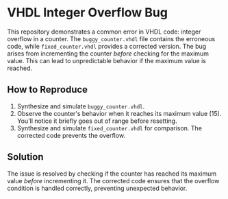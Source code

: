 # VHDL Integer Overflow Bug
This repository demonstrates a common error in VHDL code: integer overflow in a counter. The `buggy_counter.vhdl` file contains the erroneous code, while `fixed_counter.vhdl` provides a corrected version.  The bug arises from incrementing the counter *before* checking for the maximum value. This can lead to unpredictable behavior if the maximum value is reached.

## How to Reproduce
1. Synthesize and simulate `buggy_counter.vhdl`. 
2. Observe the counter's behavior when it reaches its maximum value (15).  You'll notice it briefly goes out of range before resetting.
3. Synthesize and simulate `fixed_counter.vhdl` for comparison.  The corrected code prevents the overflow.

## Solution
The issue is resolved by checking if the counter has reached its maximum value *before* incrementing it.  The corrected code ensures that the overflow condition is handled correctly, preventing unexpected behavior.